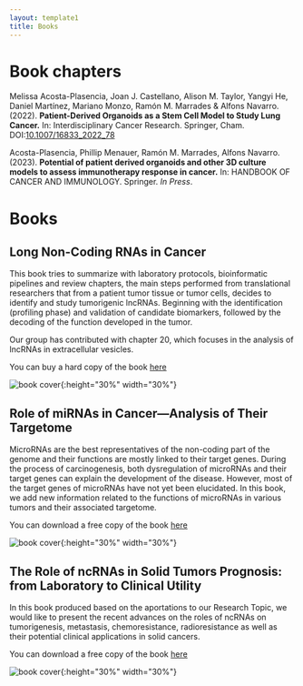 ```yaml
---
layout: template1
title: Books
---
```


# Book chapters

Melissa Acosta-Plasencia, Joan J. Castellano, Alison M. Taylor, Yangyi He, Daniel Martínez, Mariano Monzo, Ramón M. Marrades & Alfons Navarro.(2022). **Patient-Derived Organoids as a Stem Cell Model to Study Lung Cancer.** In: Interdisciplinary Cancer Research. Springer, Cham. DOI:[10.1007/16833_2022_78](https://doi.org/10.1007/16833_2022_78)



Acosta-Plasencia, Phillip Menauer, Ramón M. Marrades, Alfons Navarro.(2023). **Potential of patient derived organoids and other 3D culture models to assess immunotherapy response in cancer.** In: HANDBOOK OF CANCER AND IMMUNOLOGY. Springer. *In Press*.


# Books 

## Long Non-Coding RNAs in Cancer

This book tries to summarize with laboratory protocols, bioinformatic pipelines and review chapters, the main steps performed from translational researchers that from a patient tumor tissue or tumor cells, decides to identify and study tumorigenic lncRNAs. Beginning with the identification (profiling phase) and validation of candidate biomarkers, followed by the decoding of the function developed in the tumor. 

Our group has contributed with chapter 20, which focuses in the analysis of lncRNAs in extracellular vesicles.

You can buy a hard copy of the book [here](https://www.springer.com/gp/book/9781071615805)

![book cover]({{site.base.url}}/assets/img/lncRNA_book_Springer.png){:height="30%" width="30%"}

## Role of miRNAs in Cancer—Analysis of Their Targetome

MicroRNAs are the best representatives of the non-coding part of the genome
and their functions are mostly linked to their target genes. During the process
of carcinogenesis, both dysregulation of microRNAs and their target genes can
explain the development of the disease. However, most of the target genes of
microRNAs have not yet been elucidated. In this book, we add new information
related to the functions of microRNAs in various tumors and their associated
targetome.

You can download a free copy of the book [here](https://www.mdpi.com/books/pdfview/book/5202)

![book cover]({{site.base.url}}/assets/img/Cancers_Special_issue_book_2.png){:height="30%" width="30%"}

## The Role of ncRNAs in Solid Tumors Prognosis: from Laboratory to Clinical Utility

In this book produced based on the aportations to our Research Topic, we would like to present the recent advances on the roles of ncRNAs on tumorigenesis, metastasis, chemoresistance, radioresistance as well as their potential clinical applications in solid cancers. 

You can download a free copy of the book [here](https://www.frontiersin.org/research-topics/10686/the-role-of-ncrnas-in-solid-tumors-prognosis-from-laboratory-to-clinical-utility)

![book cover]({{site.base.url}}/assets/img/Frontiers_book_2.png){:height="30%" width="30%"}


